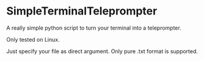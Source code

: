 # SimpleTerminalTeleprompter
A really simple python script to turn your terminal into a teleprompter.

Only tested on Linux.

Just specify your file as direct argument.
Only pure .txt format is supported.
